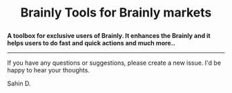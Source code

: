 # <p align="center">Brainly Tools for Brainly markets</p>

**A toolbox for exclusive users of Brainly. It enhances the Brainly and it helps
 users to do fast and quick actions and much more..**

---

If you have any questions or suggestions, please create a new issue.
I'd be happy to hear your thoughts.

Sahin D.
